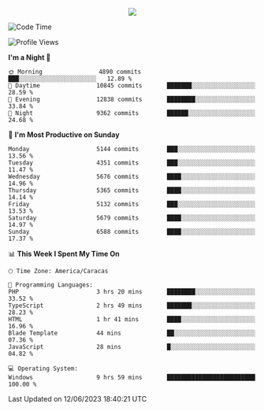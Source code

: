 <p align="center">
  <a href="http://www.github.com/thevacs">
    <img src="https://github-readme-streak-stats.herokuapp.com/?user=thevacs&stroke=ffffff&background=1c1917&ring=0891b2&fire=0891b2&currStreakNum=ffffff&currStreakLabel=0891b2&sideNums=ffffff&sideLabels=ffffff&dates=ffffff&hide_border=true" />
  </a>
</p>

<!--START_SECTION:waka-->
![Code Time](http://img.shields.io/badge/Code%20Time-1%2C416%20hrs%2030%20mins-blue)

![Profile Views](http://img.shields.io/badge/Profile%20Views-0-blue)

**I'm a Night 🦉** 

```text
🌞 Morning                4890 commits        ███░░░░░░░░░░░░░░░░░░░░░░   12.89 % 
🌆 Daytime                10845 commits       ███████░░░░░░░░░░░░░░░░░░   28.59 % 
🌃 Evening                12838 commits       ████████░░░░░░░░░░░░░░░░░   33.84 % 
🌙 Night                  9362 commits        ██████░░░░░░░░░░░░░░░░░░░   24.68 % 
```
📅 **I'm Most Productive on Sunday** 

```text
Monday                   5144 commits        ███░░░░░░░░░░░░░░░░░░░░░░   13.56 % 
Tuesday                  4351 commits        ███░░░░░░░░░░░░░░░░░░░░░░   11.47 % 
Wednesday                5676 commits        ████░░░░░░░░░░░░░░░░░░░░░   14.96 % 
Thursday                 5365 commits        ████░░░░░░░░░░░░░░░░░░░░░   14.14 % 
Friday                   5132 commits        ███░░░░░░░░░░░░░░░░░░░░░░   13.53 % 
Saturday                 5679 commits        ████░░░░░░░░░░░░░░░░░░░░░   14.97 % 
Sunday                   6588 commits        ████░░░░░░░░░░░░░░░░░░░░░   17.37 % 
```


📊 **This Week I Spent My Time On** 

```text
🕑︎ Time Zone: America/Caracas

💬 Programming Languages: 
PHP                      3 hrs 20 mins       ████████░░░░░░░░░░░░░░░░░   33.52 % 
TypeScript               2 hrs 49 mins       ███████░░░░░░░░░░░░░░░░░░   28.23 % 
HTML                     1 hr 41 mins        ████░░░░░░░░░░░░░░░░░░░░░   16.96 % 
Blade Template           44 mins             ██░░░░░░░░░░░░░░░░░░░░░░░   07.36 % 
JavaScript               28 mins             █░░░░░░░░░░░░░░░░░░░░░░░░   04.82 % 

💻 Operating System: 
Windows                  9 hrs 59 mins       █████████████████████████   100.00 % 
```


 Last Updated on 12/06/2023 18:40:21 UTC
<!--END_SECTION:waka-->
